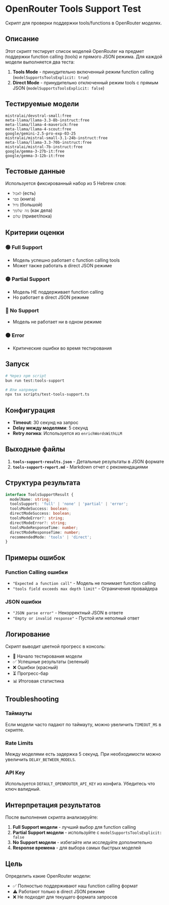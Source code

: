 # OpenRouter Tools Support Test

Скрипт для проверки поддержки tools/functions в OpenRouter моделях.

## Описание

Этот скрипт тестирует список моделей OpenRouter на предмет поддержки function calling (tools) и прямого JSON режима. Для каждой модели выполняется два теста:

1. **Tools Mode** - принудительно включенный режим function calling (`modelSupportsToolsExplicit: true`)
2. **Direct Mode** - принудительно отключенный режим tools с прямым JSON (`modelSupportsToolsExplicit: false`)

## Тестируемые модели

```
mistralai/devstral-small:free
meta-llama/llama-3.3-8b-instruct:free
meta-llama/llama-4-maverick:free
meta-llama/llama-4-scout:free
google/gemini-2.5-pro-exp-03-25
mistralai/mistral-small-3.1-24b-instruct:free
meta-llama/llama-3.3-70b-instruct:free
mistralai/mistral-7b-instruct:free
google/gemma-3-27b-it:free
google/gemma-3-12b-it:free
```

## Тестовые данные

Используется фиксированный набор из 5 Hebrew слов:
- `לאכול` (есть)
- `ספר` (книга)
- `גדול` (большой)
- `מה שלומך` (как дела)
- `שלום` (привет/пока)

## Критерии оценки

### 🟢 Full Support
- Модель успешно работает с function calling tools
- Может также работать в direct JSON режиме

### 🟡 Partial Support  
- Модель НЕ поддерживает function calling
- Но работает в direct JSON режиме

### 🔴 No Support
- Модель не работает ни в одном режиме

### ⚫ Error
- Критические ошибки во время тестирования

## Запуск

```bash
# Через npm script
bun run test:tools-support

# Или напрямую
npx tsx scripts/test-tools-support.ts
```

## Конфигурация

- **Timeout**: 30 секунд на запрос
- **Delay между моделями**: 5 секунд
- **Retry логика**: Используется из `enrichWordsWithLLM`

## Выходные файлы

1. **`tools-support-results.json`** - Детальные результаты в JSON формате
2. **`tools-support-report.md`** - Markdown отчет с рекомендациями

## Структура результата

```typescript
interface ToolsSupportResult {
  modelName: string;
  toolsSupport: 'full' | 'none' | 'partial' | 'error';
  toolsModeSuccess: boolean;
  directModeSuccess: boolean;
  toolsModeError?: string;
  directModeError?: string;
  toolsModeResponseTime: number;
  directModeResponseTime: number;
  recommendedMode: 'tools' | 'direct';
}
```

## Примеры ошибок

### Function Calling ошибки
- `"Expected a function call"` - Модель не понимает function calling
- `"tools field exceeds max depth limit"` - Ограничения провайдера

### JSON ошибки
- `"JSON parse error"` - Некорректный JSON в ответе
- `"Empty or invalid response"` - Пустой или неполный ответ

## Логирование

Скрипт выводит цветной прогресс в консоль:
- 🚀 Начало тестирования модели
- ✅ Успешные результаты (зеленый)
- ❌ Ошибки (красный)
- ⏳ Прогресс-бар
- 📊 Итоговая статистика

## Troubleshooting

### Таймауты
Если модели часто падают по таймауту, можно увеличить `TIMEOUT_MS` в скрипте.

### Rate Limits
Между моделями есть задержка 5 секунд. При необходимости можно увеличить `DELAY_BETWEEN_MODELS`.

### API Key
Используется `DEFAULT_OPENROUTER_API_KEY` из конфига. Убедитесь что ключ валидный.

## Интерпретация результатов

После выполнения скрипта анализируйте:

1. **Full Support модели** - лучший выбор для function calling
2. **Partial Support модели** - используйте с `modelSupportsToolsExplicit: false`
3. **No Support модели** - избегайте или исследуйте дополнительно
4. **Response времена** - для выбора самых быстрых моделей

## Цель

Определить какие OpenRouter модели:
- ✅ Полностью поддерживают наш function calling формат
- ⚠️ Работают только в direct JSON режиме  
- ❌ Не подходят для текущего формата запросов